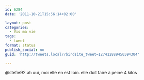 ```yaml
---
id: 6284
date: '2011-10-21T15:56:14+02:00'

layout: post
categories:
  - Vis ma vie
tags:
  - tweet
format: status
publish_social: no
guid: 'http://tweets.local/?birdsite_tweet=127412889450594304'

---
```


@stefie92 ah oui, moi elle en est loin. elle doit faire à peine 4 kilos